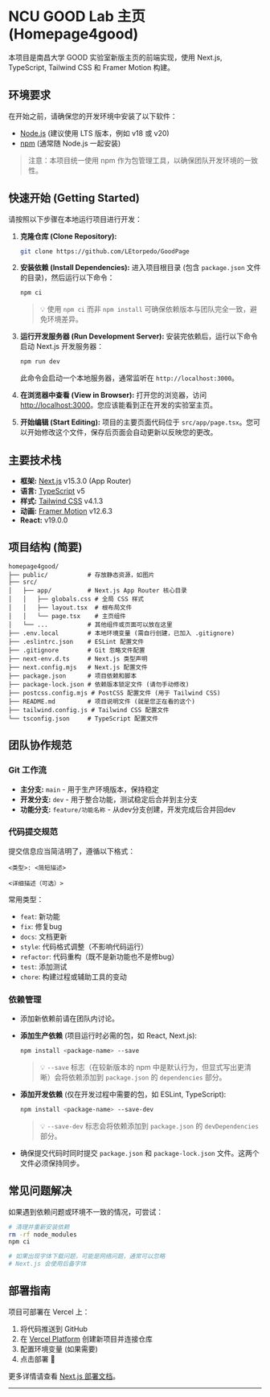 # NCU GOOD Lab 主页 (Homepage4good)

本项目是南昌大学 GOOD 实验室新版主页的前端实现，使用 Next.js, TypeScript, Tailwind CSS 和 Framer Motion 构建。

## 环境要求

在开始之前，请确保您的开发环境中安装了以下软件：

* [Node.js](https://nodejs.org/) (建议使用 LTS 版本，例如 v18 或 v20)
* [npm](https://www.npmjs.com/) (通常随 Node.js 一起安装)

> 注意：本项目统一使用 npm 作为包管理工具，以确保团队开发环境的一致性。

## 快速开始 (Getting Started)

请按照以下步骤在本地运行项目进行开发：

1. **克隆仓库 (Clone Repository):**
   ```bash
   git clone https://github.com/LEtorpedo/GoodPage
   ```

2. **安装依赖 (Install Dependencies):**
   进入项目根目录 (包含 `package.json` 文件的目录)，然后运行以下命令：
   ```bash
   npm ci
   ```
   > 💡 使用 `npm ci` 而非 `npm install` 可确保依赖版本与团队完全一致，避免环境差异。

3. **运行开发服务器 (Run Development Server):**
   安装完依赖后，运行以下命令启动 Next.js 开发服务器：
   ```bash
   npm run dev
   ```
   此命令会启动一个本地服务器，通常监听在 `http://localhost:3000`。

4. **在浏览器中查看 (View in Browser):**
   打开您的浏览器，访问 [http://localhost:3000](http://localhost:3000)。您应该能看到正在开发的实验室主页。

5. **开始编辑 (Start Editing):**
   项目的主要页面代码位于 `src/app/page.tsx`。您可以开始修改这个文件，保存后页面会自动更新以反映您的更改。

## 主要技术栈

* **框架:** [Next.js](https://nextjs.org/) v15.3.0 (App Router)
* **语言:** [TypeScript](https://www.typescriptlang.org/) v5
* **样式:** [Tailwind CSS](https://tailwindcss.com/) v4.1.3
* **动画:** [Framer Motion](https://www.framer.com/motion/) v12.6.3
* **React:** v19.0.0

## 项目结构 (简要)

```
homepage4good/
├── public/           # 存放静态资源，如图片
├── src/
│   ├── app/          # Next.js App Router 核心目录
│   │   ├── globals.css # 全局 CSS 样式
│   │   ├── layout.tsx  # 根布局文件
│   │   └── page.tsx    # 主页组件
│   └── ...           # 其他组件或页面可以放在这里
├── .env.local        # 本地环境变量 (需自行创建，已加入 .gitignore)
├── .eslintrc.json    # ESLint 配置文件
├── .gitignore        # Git 忽略文件配置
├── next-env.d.ts     # Next.js 类型声明
├── next.config.mjs   # Next.js 配置文件
├── package.json      # 项目依赖和脚本
├── package-lock.json # 依赖版本锁定文件 (请勿手动修改)
├── postcss.config.mjs # PostCSS 配置文件 (用于 Tailwind CSS)
├── README.md         # 项目说明文件 (就是您正在看的这个)
├── tailwind.config.js # Tailwind CSS 配置文件
└── tsconfig.json     # TypeScript 配置文件
```

## 团队协作规范

### Git 工作流
* **主分支:** `main` - 用于生产环境版本，保持稳定
* **开发分支:** `dev` - 用于整合功能，测试稳定后合并到主分支
* **功能分支:** `feature/功能名称` - 从dev分支创建，开发完成后合并回dev

### 代码提交规范
提交信息应当简洁明了，遵循以下格式：
```
<类型>: <简短描述>

<详细描述（可选）>
```

常用类型：
* `feat`: 新功能
* `fix`: 修复bug
* `docs`: 文档更新
* `style`: 代码格式调整（不影响代码运行）
* `refactor`: 代码重构（既不是新功能也不是修bug）
* `test`: 添加测试
* `chore`: 构建过程或辅助工具的变动

### 依赖管理
* 添加新依赖前请在团队内讨论。
* **添加生产依赖** (项目运行时必需的包，如 React, Next.js):
  ```bash
  npm install <package-name> --save
  ```
  > 💡 `--save` 标志（在较新版本的 npm 中是默认行为，但显式写出更清晰）会将依赖添加到 `package.json` 的 `dependencies` 部分。

* **添加开发依赖** (仅在开发过程中需要的包，如 ESLint, TypeScript):
  ```bash
  npm install <package-name> --save-dev
  ```
  > 💡 `--save-dev` 标志会将依赖添加到 `package.json` 的 `devDependencies` 部分。

* 确保提交代码时同时提交 `package.json` 和 `package-lock.json` 文件。这两个文件必须保持同步。

## 常见问题解决

如果遇到依赖问题或环境不一致的情况，可尝试：
```bash
# 清理并重新安装依赖
rm -rf node_modules
npm ci

# 如果出现字体下载问题，可能是网络问题，通常可以忽略
# Next.js 会使用后备字体
```

## 部署指南

项目可部署在 Vercel 上：
1. 将代码推送到 GitHub
2. 在 [Vercel Platform](https://vercel.com/new?utm_medium=default-template&filter=next.js&utm_source=create-next-app&utm_campaign=create-next-app-readme) 创建新项目并连接仓库
3. 配置环境变量 (如果需要)
4. 点击部署 🚀

更多详情请查看 [Next.js 部署文档](https://nextjs.org/docs/app/building-your-application/deploying)。

---
